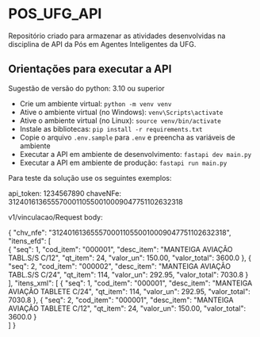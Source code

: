 # POS_UFG_API
Repositório criado para armazenar as atividades desenvolvidas na disciplina de API da Pós em Agentes Inteligentes da UFG.


## Orientações para executar a API

Sugestão de versão do python: 3.10 ou superior

- Crie um ambiente virtual: `python -m venv venv`
- Ative o ambiente virtual (no Windows): `venv\Scripts\activate`
- Ative o ambiente virtual (no Linux): `source venv/bin/activate`
- Instale as bibliotecas: `pip install -r requirements.txt`
- Copie o arquivo `.env.sample` para `.env` e preencha as variáveis de ambiente
- Executar a API em ambiente de desenvolvimento: `fastapi dev main.py`
- Executar a API em ambiente de produção: `fastapi run main.py`

Para teste da solução use os seguintes exemplos:

api_token: 1234567890
chaveNFe: 31240161365557000110550010009047751102632318

v1/vinculacao/Request body:

{
  "chv_nfe": "31240161365557000110550010009047751102632318",
  "itens_efd": [    
    {
      "seq": 1,
      "cod_item": "000001",
      "desc_item": "MANTEIGA AVIAÇÃO TABL.S/S C/12",
      "qt_item": 24,
      "valor_un": 150.00,
      "valor_total": 3600.0
    },
	{
      "seq": 2,
      "cod_item": "000002",
      "desc_item": "MANTEIGA AVIAÇÃO TABL.S/S C/24",
      "qt_item": 114,
      "valor_un": 292.95,
      "valor_total": 7030.8
    }   
  ],
  "itens_xml": [
    {
      "seq": 1,
      "cod_item": "000001",
      "desc_item": "MANTEIGA AVIAÇÃO TABLETE C/24",
      "qt_item": 114,
      "valor_un": 292.95,
      "valor_total": 7030.8
    },
    {
      "seq": 2,
      "cod_item": "000001",
      "desc_item": "MANTEIGA AVIAÇÃO TABLETE C/12",
      "qt_item": 24,
      "valor_un": 150.00,
      "valor_total": 3600.0
    }	
  ]
}